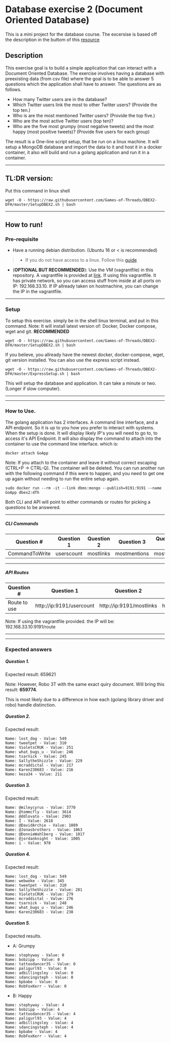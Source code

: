# Database exercise 2 (Document Oriented Database)
This is a mini project for the database course. The excersise is based off the description in the buttom of this [resource](https://github.com/datsoftlyngby/soft2018spring-databases-teaching-material/blob/master/lecture_notes/02-Intro_to_MongoDB.ipynb)

## Description
This exercise goal is to build a simple application that can interact with a Document Oriented Database. The exercise involves having a database with preexisting data (from csv file) where the goal is to be able to answer 5 questions which the application shall have to answer. The questions are as follows.
- How many Twitter users are in the database?
- Which Twitter users link the most to other Twitter users? (Provide the top ten.)
- Who is are the most mentioned Twitter users? (Provide the top five.)
- Who are the most active Twitter users (top ten)?
- Who are the five most grumpy (most negative tweets) and the most happy (most positive tweets)? (Provide five users for each group)


The result is a One-line script setup, that be run on a linux machine. It will setup a MongoDB database and import the data to it and host it in a docker container, it also will build and run a golang application and run it in a container. 

-----------

## TL:DR version:
Put this command in linux shell
```
wget -O - https://raw.githubusercontent.com/Games-of-Threads/DBEX2-DFH/master/SetupDBEX2.sh | bash
```


---------

## How to run!
### Pre-requisite
- Have a running debian distribution. (Ubuntu 16 or < is recommended)
>- If you do not have access to a linux. Follow this [guide](https://github.com/datsoftlyngby/soft2018spring-databases-teaching-material)
- (**OPTIONAL BUT RECOMMENDED**): Use the VM (vagrantfile) in this repository. A vagrantfile is provided at [link](https://raw.githubusercontent.com/Games-of-Threads/DBEX2-DFH/master/Vagrantfile). If using this vagrantfile. It has private network, so you can access stuff from inside at all ports on IP: 192.168.33.10. If IP allready taken on hostmachine, you can change the IP in the vagrantfile.
-------------

### Setup
To setup this exercise. simply be in the shell linux terminal, and put in this command. Note: It will install latest version of: Docker, Docker compose, wget and git.
**__RECOMMENDED__**
```
wget -O - https://raw.githubusercontent.com/Games-of-Threads/DBEX2-DFH/master/SetupDBEX2.sh | bash
```
If you believe, you allready have the newest docker, docker-compose, wget, git version installed. You can also use the express script instead.
```
wget -O - https://raw.githubusercontent.com/Games-of-Threads/DBEX2-DFH/master/ExpressSetup.sh | bash
```
This will setup the database and application. It can take a minute or two. (Longer if slow computer).

------------------------
------------------------

### How to Use.
The golang application has 2 interfaces. A command line interface, and a API endpoint. So it is up to you how you prefer to interact with systems. When the setup is done. It will display likely IP's you will need to go to, to access it's API Endpoint. It will also display the command to attach into the container to use the command line interface. which is:
```
docker attach GoApp
```
Note: If you attach to the container and leave it without correct escaping (CTRL+P -> CTRL-Q). The container will be deleted. You can run another run with the following command if this were to happen, and you need to get one up again without needing to run the entire setup again.
```
sudo docker run --rm -it --link dbms:mongo --publish=9191:9191 --name GoApp dbex2:dfh
```

Both CLI and API will point to either commands or routes for picking a questions to be answered.

---------------------

##### CLI Commands

Question #     | Question 1 | Question 2 | Question 3 | Question 4 | Question 5a | Question 5b
-------------- | ---------- | ---------- | ---------- | ----------- | ---------- | --------------
CommandToWrite | userscount | mostlinks | mostmentions | mostactive | mostgrumpy | mosthappy

---------------------

##### API Routes

Question #     | Question 1 | Question 2 | Question 3 | Question 4 | Question 5a | Question 5b
-------------- | ---------- | ---------- | ---------- | ----------- | ---------- | --------------
Route to use   | http://ip:9191/usercount | http://ip:9191/mostlinks | http://ip:9191/mentioned | http://ip:9191/mostactive | http://ip:9191/mostgrumpy | http://ip:9191/mosthappy

Note: If using the vagrantfile provided. the IP will be: 192.168.33.10:9191/route

---------------------
---------------------

### Expected answers

##### Question 1.
Expected result: 659621

Note: However, Robo 3T with the same exact quiry document. Will bring this result: **659774**.

This is most likely due to a difference in how each (golang library driver and robo) handle distinction.

##### Question 2.
Expected result: 

```
Name: lost_dog - Value: 549
Name: tweetpet - Value: 310
Name: VioletsCRUK - Value: 251
Name: what_bugs_u - Value: 246
Name: tsarnick - Value: 245
Name: SallytheShizzle - Value: 229
Name: mcraddictal - Value: 217
Name: Karen230683 - Value: 216
Name: keza34 - Value: 211
```

##### Question 3. 
Expected result:

```
Name: @mileycyrus - Value: 3770
Name: @tommcfly - Value: 3614
Name: @ddlovato - Value: 2903
Name: I - Value: 2618
Name: @DavidArchie - Value: 1089
Name: @Jonasbrothers - Value: 1063
Name: @DonnieWahlberg - Value: 1017
Name: @jordanknight - Value: 1005
Name: i - Value: 978
```

##### Question 4.
Expected result:
```
Name: lost_dog - Value: 549
Name: webwoke - Value: 345
Name: tweetpet - Value: 310
Name: SallytheShizzle - Value: 281
Name: VioletsCRUK - Value: 279
Name: mcraddictal - Value: 276
Name: tsarnick - Value: 248
Name: what_bugs_u - Value: 246
Name: Karen230683 - Value: 238
```

##### Question 5.
Expected results.
- A: Grumpy
```
Name: stephyway - Value: 0
Name: bobzipp - Value: 0
Name: tattoodancer35 - Value: 0
Name: paligurl93 - Value: 0
Name: adbillingsley - Value: 0
Name: sdancingsteph - Value: 0
Name: bpbabe - Value: 0
Name: RobFoxKerr - Value: 0
```
- B: Happy
```
Name: stephyway - Value: 4
Name: bobzipp - Value: 4
Name: tattoodancer35 - Value: 4
Name: paligurl93 - Value: 4
Name: adbillingsley - Value: 4
Name: sdancingsteph - Value: 4
Name: bpbabe - Value: 4
Name: RobFoxKerr - Value: 4
```


